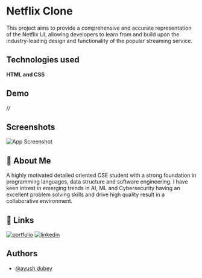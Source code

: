 
# Netflix Clone

This project aims to provide a comprehensive and accurate representation of the Netflix UI, allowing developers to learn from and build upon the industry-leading design and functionality of the popular streaming service.
## Technologies used

**HTML and CSS**

## Demo

//


## Screenshots

![App Screenshot]()


## 🚀 About Me
A highly motivated detailed oriented CSE student with a strong foundation in programming languages, data structure and software engineering. I have keen intrest in emerging trends in AI, ML and Cybersecurity 
having an excellent problem solving skills and drive high quality result in a collaborative environment.

## 🔗 Links
[![portfolio](https://img.shields.io/badge/my_portfolio-000?style=for-the-badge&logo=ko-fi&logoColor=white)](https://)
[![linkedin](https://img.shields.io/badge/linkedin-0A66C2?style=for-the-badge&logo=linkedin&logoColor=white)](https://linkedin.com/in/ayushdubey570)


## Authors

- [@ayush dubey](https://www.github.com/ayushdubey570)

